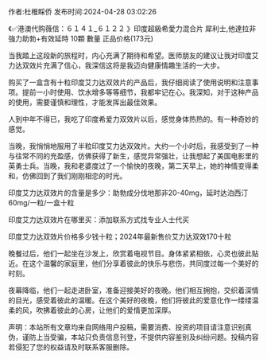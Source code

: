 <p>作者:杜椎睬侨 发布时间:2024-04-28 03:02:26</p>
<p>《✅港澳代购薇信：６１４１_６１２２ 》印度超級希愛力混合片 犀利士,他達拉非 強力助勃+有效延時 10顆 數量 正品价格(173元) </p>
									<p>当我踏上这段新的旅程时，内心充满了期待和希望。医师朋友的建议让我对印度艾力达双效片充满了信心，我深信这将是我迈向健康情趣生活的一大步。</p><p></p><p>购买了一盒含有十粒印度艾力达双效片的产品后，我仔细阅读了使用说明和注意事项。提前一小时使用、饮水增多等等细节，我都牢记在心。我深知，对于这种产品的使用，需要谨慎和理性，才能发挥出最佳效果。</p><p>人到中年不得已，我吃了印度希爱力双效片以后，感觉身体热热的。有一种奇妙的感觉。</p><p></p><p>当晚，我悄悄地服用了半粒印度艾力达双效片。大约一个小时后，我感受到了一种与往常不同的充盈感，仿佛获得了新生，感觉异常强壮，让我想起了美国电影里的英勇士兵。当晚，我和老婆度过了一个愉快的夜晚，第二天早上，她的神情变得柔和，仿佛回到了我们刚刚相恋的时光。</p><p>印度艾力达双效片的含量是多少：助勃成分伐地那非20-40mg，延时达泊西汀60mg/一粒/一盒十粒</p><p></p><p>印度艾力达双效片在哪里买：添加联系方式找专业人士代买</p><p></p><p>印度艾力达双效片价格多少钱十粒；2024年最新售价艾力达双效170十粒</p><p></p><p></p><p>晚餐过后，他们一起坐在沙发上，欣赏着电视节目。身体紧紧相依，心灵也彼此贴近。在这个温馨的家庭里，他们分享着彼此的快乐与悲伤，共同度过每一个美好的时刻。</p><p></p><p>夜幕降临，他们一起走进卧室，准备迎接美好的夜晚。他们相互拥抱，交织着深情的目光，感受着彼此的温暖。在这个美好的夜晚，他们将彼此的爱意化作一缕缕温柔的风，吹拂着彼此的心房，让他们的爱情更加深厚。</p><p></p>				声明：本站所有文章均来自网络用户投稿，需要消费、投资的项目请注意识别真伪，谨防上当受骗，本站只负责信息刊登，不提供内容鉴别及纠纷问题。投稿内容若侵犯了您的权益请及时联系客服删除。				
